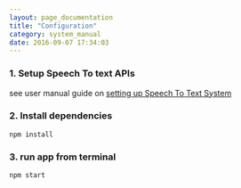 ```yaml
---
layout: page_documentation
title: "Configuration"
category: system_manual
date: 2016-09-07 17:34:03
---
```


### 1. Setup Speech To text APIs 

see user manual guide on [setting up Speech To Text System](https://opennewslabs.github.io/autoEdit_2/user_manual/setup.html)

### 2. Install dependencies 

```
npm install
```

### 3. run app from terminal 


```
npm start 
```